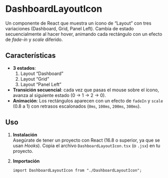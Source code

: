 # DashboardLayoutIcon

Un componente de React que muestra un ícono de “Layout” con tres variaciones (Dashboard, Grid, Panel Left). Cambia de estado secuencialmente al hacer hover, animando cada rectángulo con un efecto de *fade-in* y *scale* diferido.

## Características

- **3 estados**: 
  1. Layout “Dashboard”  
  2. Layout “Grid”  
  3. Layout “Panel Left”  
- **Transición secuencial**: cada vez que pasas el mouse sobre el ícono, avanza al siguiente estado (0 → 1 → 2 → 0).  
- **Animación**: Los rectángulos aparecen con un efecto de `fadeIn` y `scale` (0.8 a 1) con retrasos escalonados (`0ms`, `100ms`, `200ms`, `300ms`).

## Uso

1. **Instalación**  
   Asegúrate de tener un proyecto con React (16.8 o superior, ya que se usan *Hooks*). Copia el archivo `DashboardLayoutIcon.tsx` (o `.jsx`) en tu proyecto.

2. **Importación**  
   ```tsx
   import DashboardLayoutIcon from "./DashboardLayoutIcon";
